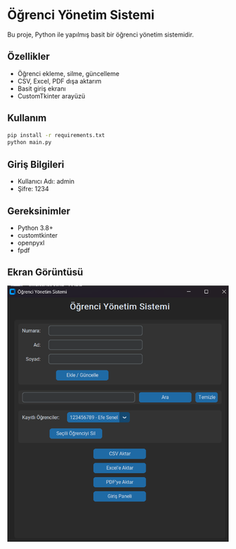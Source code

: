 
# Öğrenci Yönetim Sistemi

Bu proje, Python ile yapılmış basit bir öğrenci yönetim sistemidir.

## Özellikler
- Öğrenci ekleme, silme, güncelleme
- CSV, Excel, PDF dışa aktarım
- Basit giriş ekranı
- CustomTkinter arayüzü

## Kullanım
```bash
pip install -r requirements.txt
python main.py
```

## Giriş Bilgileri
- Kullanıcı Adı: admin
- Şifre: 1234

## Gereksinimler
- Python 3.8+
- customtkinter
- openpyxl
- fpdf
## Ekran Görüntüsü
![Ekran Görüntüsü](ekran-goruntusu.png)